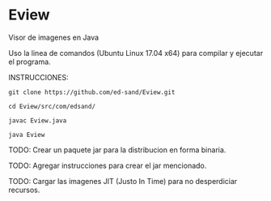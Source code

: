# Eview
Visor de imagenes en Java

Uso la linea de comandos (Ubuntu Linux 17.04 x64) para compilar y ejecutar el programa.

INSTRUCCIONES:


    git clone https://github.com/ed-sand/Eview.git

    cd Eview/src/com/edsand/

    javac Eview.java

    java Eview


TODO: Crear un paquete jar para la distribucion en forma binaria.

TODO: Agregar instrucciones para crear el jar mencionado.

TODO: Cargar las imagenes JIT (Justo In Time) para no desperdiciar recursos.
